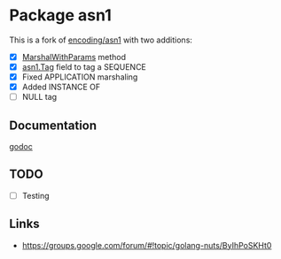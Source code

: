 # Package asn1

This is a fork of [encoding/asn1](https://golang.org/pkg/encoding/asn1/)
with two additions:

- [x] [MarshalWithParams](https://godoc.org/github.com/dim13/asn1#MarshalWithParams)
  method
- [x] [asn1.Tag](https://godoc.org/github.com/dim13/asn1#Tag)
  field to tag a SEQUENCE
- [x] Fixed APPLICATION marshaling
- [x] Added INSTANCE OF
- [ ] NULL tag

## Documentation

[godoc](https://godoc.org/github.com/dim13/asn1)

## TODO

- [ ] Testing

## Links

- https://groups.google.com/forum/#!topic/golang-nuts/ByIhPoSKHt0
